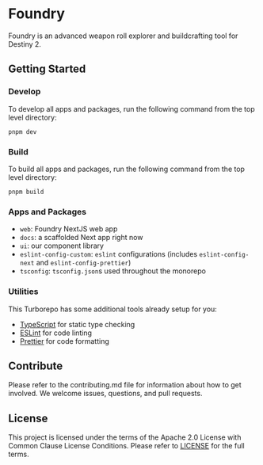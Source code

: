 # Foundry

Foundry is an advanced weapon roll explorer and buildcrafting tool for Destiny 2.

## Getting Started

### Develop

To develop all apps and packages, run the following command from the top level directory:

```
pnpm dev
```


### Build

To build all apps and packages, run the following command from the top level directory:

```
pnpm build
```

### Apps and Packages

- `web`: Foundry NextJS web app
- `docs`: a scaffolded Next app right now
- `ui`: our component library
- `eslint-config-custom`: `eslint` configurations (includes `eslint-config-next` and `eslint-config-prettier`)
- `tsconfig`: `tsconfig.json`s used throughout the monorepo

### Utilities

This Turborepo has some additional tools already setup for you:

- [TypeScript](https://www.typescriptlang.org/) for static type checking
- [ESLint](https://eslint.org/) for code linting
- [Prettier](https://prettier.io) for code formatting

## Contribute

Please refer to the contributing.md file for information about how to get involved. We welcome issues, questions, and pull requests.


## License

This project is licensed under the terms of the Apache 2.0 License with Common Clause License Conditions. Please refer to [LICENSE](LICENSE.md) for the full terms.


